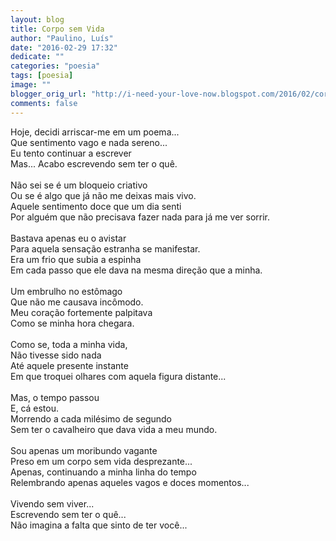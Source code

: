 ```yaml
---
layout: blog
title: Corpo sem Vida
author: "Paulino, Luís"
date: "2016-02-29 17:32"
dedicate: ""
categories: "poesia"
tags: [poesia]
image: ""
blogger_orig_url: "http://i-need-your-love-now.blogspot.com/2016/02/corpo-sem-vida.html"
comments: false
---
```


Hoje, decidi arriscar-me em um poema...\
Que sentimento vago e nada sereno...\
Eu tento continuar a escrever\
Mas... Acabo escrevendo sem ter o quê.\
\
Não sei se é um bloqueio criativo\
Ou se é algo que já não me deixas mais vivo.\
Aquele sentimento doce que um dia senti\
Por alguém que não precisava fazer nada para já me ver sorrir.\
\
Bastava apenas eu o avistar\
Para aquela sensação estranha se manifestar.\
Era um frio que subia a espinha\
Em cada passo que ele dava na mesma direção que a minha.\
\
Um embrulho no estômago\
Que não me causava incômodo.\
Meu coração fortemente palpitava\
Como se minha hora chegara.\
\
Como se, toda a minha vida,\
Não tivesse sido nada\
Até aquele presente instante\
Em que troquei olhares com aquela figura distante...\
\
Mas, o tempo passou\
E, cá estou.\
Morrendo a cada milésimo de segundo\
Sem ter o cavalheiro que dava vida a meu mundo.\
\
Sou apenas um moribundo vagante\
Preso em um corpo sem vida desprezante...\
Apenas, continuando a minha linha do tempo\
Relembrando apenas aqueles vagos e doces momentos...\
\
Vivendo sem viver...\
Escrevendo sem ter o quê...\
Não imagina a falta que sinto de ter você...

